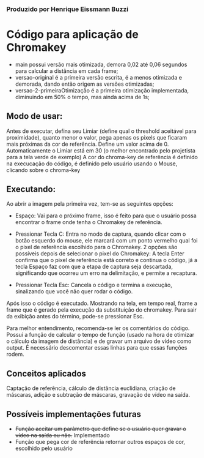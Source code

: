 ### Produzido por Henrique Eissmann Buzzi ###

# Código para aplicação de Chromakey

* main possui versão mais otimizada, demora 0,02 até 0,06 segundos para calcular a distância em cada frame;
* versao-original é a primeira versão escrita, é a menos otimizada e demorada, dando então origem as versões otimizadas;
* versao-2-primeiraOtimização é a primeira otimização implementada, diminuindo em 50% o tempo, mas ainda acima de 1s;

## Modo de usar:

Antes de executar, defina seu Limiar (define qual o threshold aceitável para proximidade), quanto menor o valor, pega apenas os pixels que ficaram mais próximas da cor de referência. Define um valor acima de 0.
Automaticamente o Limiar está em 30 (o melhor encontrado pelo projetista para a tela verde de exemplo)
A cor do chroma-key de referência é definido na execucação do código, é definido pelo usuário usando o Mouse, clicando sobre o chroma-key

## Executando:
Ao abrir a imagem pela primeira vez, tem-se as seguintes opções:

* Espaço: Vai para o próximo frame, isso é feito para que o usuário possa encontrar o frame onde tenha o Chromakey de referência.

* Pressionar Tecla C: Entra no modo de captura, quando clicar com o botão esquerdo do mouse, ele marcará com um ponto vermelho qual foi o pixel de referência escolhido para o Chromakey.
2 opções são possíveis depois de selecionar o pixel do Chromakey: A tecla Enter confirma que o pixel de referência está correto e continua o código, já a tecla
Espaço faz com que a etapa de captura seja descartada, significando que ocorreu um erro na delimitação, e permite a recaptura.

* Pressionar Tecla Esc: Cancela o código e termina a execução, sinalizando que você não quer rodar o código.

Após isso o código é executado. Mostrando na tela, em tempo real, frame a frame que é gerado pela execução da substituição do chromakey. Para sair da exibição antes do término, pode-se pressionar Esc.

Para melhor entendimento, recomenda-se ler os comentários do código. Possui a função de calcular o tempo de função (usado na hora de otimizar o cálculo da imagem de distância) e de gravar um arquivo de vídeo como output. É necessário descomentar essas linhas para que essas funções rodem.

## Conceitos aplicados

Captação de referência, cálculo de distância euclidiana, criação de máscaras, adição e subtração de máscaras, gravação de vídeo na saída.

## Possíveis implementações futuras

* <s>Função aceitar um parâmetro que define se o usuário quer gravar o vídeo na saída ou não.</s> Implementado
* Função que pega cor de referência retornar outros espaços de cor, escolhido pelo usuário
